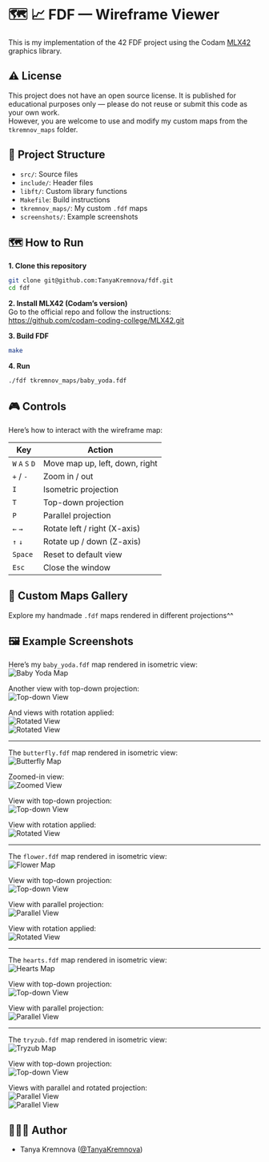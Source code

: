 # 🗺️ 📈 FDF — Wireframe Viewer
This is my implementation of the 42 FDF project using the Codam [MLX42](https://github.com/codam-coding-college/MLX42) graphics library.

## ⚠️ License
This project does not have an open source license.
It is published for educational purposes only — please do not reuse or submit this code as your own work.  
However, you are welcome to use and modify my custom maps from the `tkremnov_maps` folder.

## 📂 Project Structure
- `src/`: Source files  
- `include/`: Header files  
- `libft/`: Custom library functions  
- `Makefile`: Build instructions  
- `tkremnov_maps/`:  My custom `.fdf` maps  
- `screenshots/`: Example screenshots  

## 🗺️ How to Run
**1. Clone this repository**
   ```bash
   git clone git@github.com:TanyaKremnova/fdf.git
   cd fdf
   ```

**2. Install MLX42 (Codam’s version)**  
Go to the official repo and follow the instructions:  
https://github.com/codam-coding-college/MLX42.git

**3. Build FDF**
   ```bash
   make
   ```

**4. Run**
   ```bash
   ./fdf tkremnov_maps/baby_yoda.fdf
   ```

## 🎮 Controls
Here’s how to interact with the wireframe map:

| Key               | Action                           |
| ----------------- | -------------------------------- |
|  `W` `A` `S` `D`  |  Move map up, left, down, right  |
|  `+` / `-`        |  Zoom in / out                   |
|  `I`              |  Isometric projection            |
|  `T`              |  Top-down projection             |
|  `P`              |  Parallel projection             |
|  `←` `→`          |  Rotate left / right (X-axis)    |
|  `↑` `↓`          |  Rotate up / down (Z-axis)       |
|  `Space`          |  Reset to default view           |
|  `Esc`            |  Close the window                |

## 📸 Custom Maps Gallery
Explore my handmade `.fdf` maps rendered in different projections^^

## 🖼️ Example Screenshots

Here’s my `baby_yoda.fdf` map rendered in isometric view:  
![Baby Yoda Map](screenshots/baby_yoda_01.png)

Another view with top-down projection:  
![Top-down View](screenshots/baby_yoda_02.png)

And views with rotation applied:  
![Rotated View](screenshots/baby_yoda_03.png)  
![Rotated View](screenshots/baby_yoda_04.png)

---

The `butterfly.fdf` map rendered in isometric view:  
![Butterfly Map](screenshots/butterfly_02.png)

Zoomed-in view:  
![Zoomed View](screenshots/butterfly_01.png)

View with top-down projection:  
![Top-down View](screenshots/butterfly_03.png)

View with rotation applied:  
![Rotated View](screenshots/butterfly_04.png)

---

The `flower.fdf` map rendered in isometric view:  
![Flower Map](screenshots/flower_01.png)

View with top-down projection:  
![Top-down View](screenshots/flower_02.png)

View with parallel projection:  
![Parallel View](screenshots/flower_03.png)

View with rotation applied:  
![Rotated View](screenshots/flower_04.png)

---

The `hearts.fdf` map rendered in isometric view:  
![Hearts Map](screenshots/hearts_01.png)

View with top-down projection:  
![Top-down View](screenshots/hearts_02.png)

View with parallel projection:  
![Parallel View](screenshots/hearts_03.png)

---

The `tryzub.fdf` map rendered in isometric view:  
![Tryzub Map](screenshots/tryzub_01.png)

View with top-down projection:  
![Top-down View](screenshots/tryzub_02.png)

Views with parallel and rotated projection:  
![Parallel View](screenshots/tryzub_03.png)  
![Parallel View](screenshots/tryzub_04.png)

## 👩🏻‍💻 Author
- Tanya Kremnova ([@TanyaKremnova](https://github.com/TanyaKremnova))